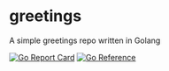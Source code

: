 # greetings
A simple greetings repo written in Golang

[![Go Report Card](https://goreportcard.com/badge/github.com/arunkpatra/greetings?style=flat-square)](https://goreportcard.com/report/github.com/arunkpatra/greetings) [![Go Reference](https://pkg.go.dev/badge/github.com/arunkpatra/greetings.svg)](https://pkg.go.dev/github.com/arunkpatra/greetings)
